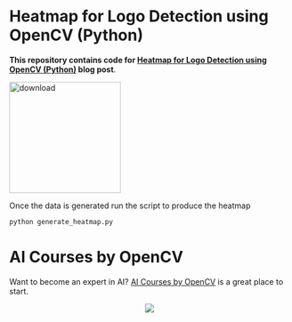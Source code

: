 # Heatmap for Logo Detection using OpenCV (Python)

**This repository contains code for [Heatmap for Logo Detection using OpenCV (Python)](https://learnopencv.com/heatmap-for-logo-detection-using-opencv-python/) blog post**.

[<img src="https://learnopencv.com/wp-content/uploads/2022/07/download-button-e1657285155454.png" alt="download" width="200">](https://www.dropbox.com/sh/0ewv1kc7mk7v7nd/AAAFlNoAbsQPpZwRqM_5X7-Ua?dl=1)

Once the data is generated run the script to produce the heatmap 

```python generate_heatmap.py```


# AI Courses by OpenCV

Want to become an expert in AI? [AI Courses by OpenCV](https://opencv.org/courses/) is a great place to start. 

<a href="https://opencv.org/courses/">
<p align="center"> 
<img src="https://learnopencv.com/wp-content/uploads/2023/01/AI-Courses-By-OpenCV-Github.png">
</p>
</a>
